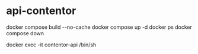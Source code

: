 # api-contentor

docker compose build --no-cache
docker compose up -d
docker ps
docker compose down

docker exec -it contentor-api /bin/sh
